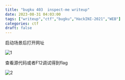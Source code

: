 ```yaml
---
title: "bugku 403  inspect-me writeup"
date: 2023-08-31 04:03:00  
tags: ["writeup","ctf","bugku","HackINI-2021","WEB"]
categories: ctf
draft: false
---
```


启动场景后打开网址

![1](./../../bugku/403/1.webp)

查看源代码或者F12调试得到flag

![2](./../../bugku/403/2.webp)
